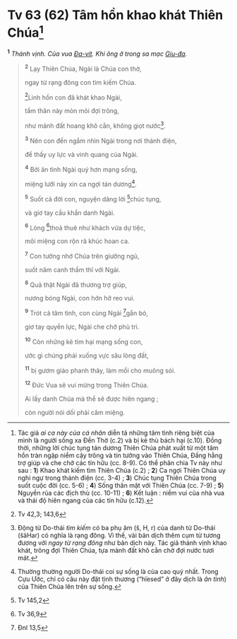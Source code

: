 # Tv 63 (62) Tâm hồn khao khát Thiên Chúa[^1-06eec8be-6358-40f4-9dce-6831bf889956]

<sup><b>1</b></sup> _Thánh vịnh. Của vua [Đa-vít](). Khi ông ở trong sa mạc [Giu-đa]()._

> <sup><b>2</b></sup> Lạy Thiên Chúa, Ngài là Chúa con thờ,
>
> ngay từ rạng đông con tìm kiếm Chúa.
>
> [^1@-06eec8be-6358-40f4-9dce-6831bf889956]Linh hồn con đã khát khao Ngài,
>
> tấm thân này mòn mỏi đợi trông,
>
> như mảnh đất hoang khô cằn, không giọt nước[^2-06eec8be-6358-40f4-9dce-6831bf889956].
>
> <sup><b>3</b></sup> Nên con đến ngắm nhìn Ngài trong nơi thánh điện,
>
> để thấy uy lực và vinh quang của Ngài.
>
> <sup><b>4</b></sup> Bởi ân tình Ngài quý hơn mạng sống,
>
> miệng lưỡi này xin ca ngợi tán dương[^3-06eec8be-6358-40f4-9dce-6831bf889956].
>
> <sup><b>5</b></sup> Suốt cả đời con, nguyện dâng lời [^2@-06eec8be-6358-40f4-9dce-6831bf889956]chúc tụng,
>
> và giơ tay cầu khẩn danh Ngài.
>
> <sup><b>6</b></sup> Lòng [^3@-06eec8be-6358-40f4-9dce-6831bf889956]thoả thuê như khách vừa dự tiệc,
>
> môi miệng con rộn rã khúc hoan ca.
>
> <sup><b>7</b></sup> Con tưởng nhớ Chúa trên giường ngủ,
>
> suốt năm canh thầm thĩ với Ngài.
>
> <sup><b>8</b></sup> Quả thật Ngài đã thương trợ giúp,
>
> nương bóng Ngài, con hớn hở reo vui.
>
> <sup><b>9</b></sup> Trót cả tâm tình, con cùng Ngài [^4@-06eec8be-6358-40f4-9dce-6831bf889956]gắn bó,
>
> giơ tay quyền lực, Ngài che chở phù trì.
>
> <sup><b>10</b></sup> Còn những kẻ tìm hại mạng sống con,
>
> ước gì chúng phải xuống vực sâu lòng đất,
>
> <sup><b>11</b></sup> bị gươm giáo phanh thây, làm mồi cho muông sói.
>
> <sup><b>12</b></sup> Đức Vua sẽ vui mừng trong Thiên Chúa.
>
> Ai lấy danh Chúa mà thề sẽ được hiên ngang ;
>
> còn người nói dối phải câm miệng.

[^1-06eec8be-6358-40f4-9dce-6831bf889956]: Tác giả _ai ca này của cá nhân_ diễn tả những tâm tình riêng biệt của mình là người sống xa Đền Thờ (c.2) và bị kẻ thù bách hại (c.10). Đồng thời, những lời chúc tụng tán dương Thiên Chúa phát xuất từ một tâm hồn tràn ngập niềm cậy trông và tin tưởng vào Thiên Chúa, Đấng hằng trợ giúp và che chở các tín hữu (cc. 8-9). Có thể phân chia Tv này như sau : **1**) Khao khát kiếm tìm Thiên Chúa (c.2) ; **2**) Ca ngợi Thiên Chúa uy nghi ngự trong thánh điện (cc. 3-4) ; **3**) Chúc tụng Thiên Chúa trong suốt cuộc đời (cc. 5-6) ; **4**) Sống thân mật với Thiên Chúa (cc. 7-9) ; **5**) Nguyền rủa các địch thù (cc. 10-11) ; **6**) Kết luận : niềm vui của nhà vua và thái độ hiên ngang của các tín hữu (c.12).

[^2-06eec8be-6358-40f4-9dce-6831bf889956]: Động từ Do-thái _tìm kiếm_ có ba phụ âm (š, H, r) của danh từ Do-thái (šäHar) có nghĩa là rạng đông. Vì thế, vài bản dịch thêm cụm từ tương đương với _ngay từ rạng đông_ như bản dịch này. Tác giả thánh vịnh khao khát, trông đợi Thiên Chúa, tựa mảnh đất khô cằn chờ đợi nước tươi mát.

[^3-06eec8be-6358-40f4-9dce-6831bf889956]: Thường thường người Do-thái coi sự sống là của cao quý nhất. Trong Cựu Ước, chỉ có câu này đặt tình thương (“hïesed” ở đây dịch là _ân tình_) của Thiên Chúa lên trên sự sống.

[^1@-06eec8be-6358-40f4-9dce-6831bf889956]: Tv 42,3; 143,6

[^2@-06eec8be-6358-40f4-9dce-6831bf889956]: Tv 145,2

[^3@-06eec8be-6358-40f4-9dce-6831bf889956]: Tv 36,9

[^4@-06eec8be-6358-40f4-9dce-6831bf889956]: Đnl 13,5
